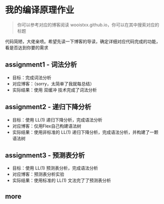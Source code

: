 
# 我的编译原理作业

> 你可以参考对应的博客阅读 wooistxx.github.io，你可以在其中搜索对应的标题

代码简陋，大佬亲喷。希望先读一下博客的导读，确定详细对应代码完成的功能，看是否达到你要的需求


## assignment1 - 词法分析

+ 目标：完成词法分析
+ 对应博客：（sorry，太简单了我就每总结）
+ 实际结果：使用 双缓冲 技术完成了词法分析

## assignment2 - 递归下降分析

+ 目标：使用 LL(1) 递归下降分析，完成语法分析
+ 对应博客：仅用Flex自己构建语法树
+ 实际结果：使用非标准的 LL(1) 递归下降分析，完成语法分析，并构建了一颗语法树

## assignment3 - 预测表分析

+ 目标：使用 LL(1) 预测表分析，完成语法分析
+ 对应博客：预测表分析实验
+ 实际结果：使用标准的 LL(1) 文法完了了预测表分析

## more 



